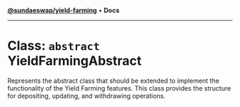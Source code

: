[**@sundaeswap/yield-farming**](../README.md) • **Docs**

***

# Class: `abstract` YieldFarmingAbstract

Represents the abstract class that should be extended to implement
the functionality of the Yield Farming features. This class provides
the structure for depositing, updating, and withdrawing operations.
